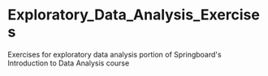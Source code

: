 # Exploratory_Data_Analysis_Exercises
Exercises for exploratory data analysis portion of Springboard's Introduction to Data Analysis course
